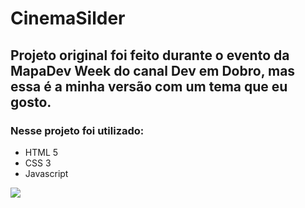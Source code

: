 # CinemaSilder 

## Projeto original foi feito durante o evento da MapaDev Week do canal Dev em Dobro, mas essa é a minha versão com um tema que eu gosto. 


### Nesse projeto foi utilizado:
- HTML 5
- CSS 3
- Javascript


<img src="https://github.com/IngridLaureano/CinemaSlider./src/img/img-1.png">
